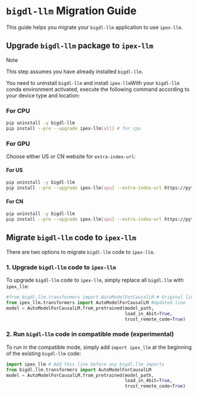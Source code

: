 # `bigdl-llm` Migration Guide

This guide helps you migrate your `bigdl-llm` application to use `ipex-llm`.

## Upgrade `bigdl-llm` package to `ipex-llm`

> [!NOTE]
> This step assumes you have already installed `bigdl-llm`.

You need to uninstall `bigdl-llm` and install `ipex-llm`With your `bigdl-llm` conda environment activated, execute the following command according to your device type and location:

### For CPU

```bash
pip uninstall -y bigdl-llm
pip install --pre --upgrade ipex-llm[all] # for cpu
```

### For GPU
Choose either US or CN website for `extra-index-url`:

#### For **US**

```bash
pip uninstall -y bigdl-llm
pip install --pre --upgrade ipex-llm[xpu] --extra-index-url https://pytorch-extension.intel.com/release-whl/stable/xpu/us/
```

#### For **CN**

```bash
pip uninstall -y bigdl-llm
pip install --pre --upgrade ipex-llm[xpu] --extra-index-url https://pytorch-extension.intel.com/release-whl/stable/xpu/cn/
```

## Migrate `bigdl-llm` code to `ipex-llm`
There are two options to migrate `bigdl-llm` code to `ipex-llm`.

### 1. Upgrade `bigdl-llm` code to `ipex-llm`
To upgrade `bigdl-llm` code to `ipex-llm`, simply replace all `bigdl.llm` with `ipex_llm`:

```python
#from bigdl.llm.transformers import AutoModelForCausalLM # Original line
from ipex_llm.transformers import AutoModelForCausalLM #Updated line
model = AutoModelForCausalLM.from_pretrained(model_path,
                                             load_in_4bit=True,
                                             trust_remote_code=True)
```

### 2. Run `bigdl-llm` code in compatible mode (experimental)
To run in the compatible mode, simply add `import ipex_llm` at the beginning of the existing `bigdl-llm` code:

```python
import ipex_llm # Add this line before any bigdl.llm imports
from bigdl.llm.transformers import AutoModelForCausalLM
model = AutoModelForCausalLM.from_pretrained(model_path,
                                             load_in_4bit=True,
                                             trust_remote_code=True)
```
